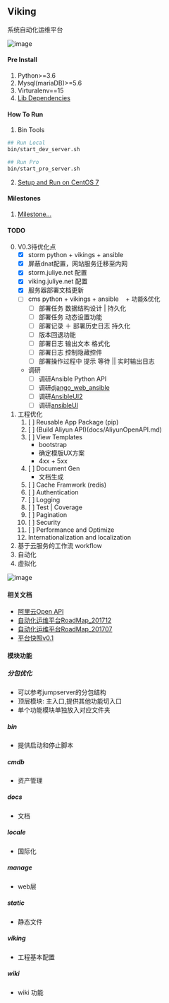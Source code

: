 ## Viking

系统自动化运维平台    

![image](http://on7nqcxcq.bkt.clouddn.com/viking_v0.3_snapshot.png)

#### Pre Install
1. Python>=3.6
2. Mysql(mariaDB)>=5.6
3. Virturalenv==15
4. [Lib Dependencies](./docs/Dependencies.md) 

#### How To Run 

1. Bin Tools
```bash
## Run Local
bin/start_dev_server.sh

## Run Pro
bin/start_pro_server.sh
```

2. [Setup and Run on CentOS 7](docs/CentOS7_INSTALL.md)

#### Milestones 
1. [Milestone...](https://github.com/liujiaqiid/viking/milestone/2)

#### TODO
0. V0.3待优化点    
    + [x] storm python + vikings + ansible
    + [x] 屏蔽dnat配置，网站服务迁移至内网
    + [x] storm.juliye.net 配置
    + [x] viking.juliye.net 配置
    + [x] 服务器部署文档更新
    + [ ] cms python + vikings + ansible
    + 功能&优化
        + [ ] 部署任务 数据结构设计 | 持久化
        + [ ] 部署任务 动态设置功能
        + [ ] 部署记录 ＋ 部署历史日志 持久化
        + [ ] 版本回退功能
        + [ ] 部署日志 输出文本 格式化
        + [ ] 部署日志 控制隐藏控件
        + [ ] 部署操作过程中 提示 等待 || 实时输出日志    
    + 调研
        + [ ] 调研Ansible Python API
        + [ ] 调研[django_web_ansible](https://github.com/yianjiajia/django_web_ansible)
        + [ ] 调研[AnsibleUI2](https://github.com/alaxli/AnsibleUI2) 
        + [ ] 调研[ansibleUI](https://github.com/stanleylst/ansibleUI)
1. 工程优化
    1. [ ] Reusable App Package (pip)
    2. [ ] (Build Aliyun API)(docs/AliyunOpenAPI.md)    
    3. [ ] View Templates
        - bootstrap 
        - 确定模版UX方案
        - 4xx + 5xx
    4. [ ] Document Gen
        - 文档生成
    5. [ ] Cache Framwork (redis) 
    6. [ ] Authentication
    7. [ ] Logging
    8. [ ] Test | Coverage
    9. [ ] Pagination
    10. [ ] Security
    11. [ ] Performance and Optimize
    12. Internationalization and localization
2. 基于云服务的工作流 workflow
3. 自动化
4. 虚拟化

![image](http://on7nqcxcq.bkt.clouddn.com/vikings_1200_630.png?imageView2/2/w/100/h/100)

#### 相关文档
- [阿里云Open API](docs/AliyunOpenAPI.md)
- [自动化运维平台RoadMap_201712](https://www.processon.com/view/link/5a4dc1f7e4b0c4ee141986b0)
- [自动化运维平台RoadMap_201707](https://www.processon.com/view/link/5959c260e4b0c2773f83e423)
- [平台快照v0.1](http://on7nqcxcq.bkt.clouddn.com/vikings_v0.1_snapshot.png)

#### 模块功能

##### 分包优化
- 可以参考jumpserver的分包结构
- 顶层模块: 主入口,提供其他功能切入口
- 单个功能模块单独放入对应文件夹

#####  bin 
- 提供启动和停止脚本 

##### cmdb 
- 资产管理

#####  docs
- 文档

#####  locale 
- 国际化

#####  manage 
- web层

##### static
- 静态文件

#####  viking 
- 工程基本配置

##### wiki
- wiki 功能

